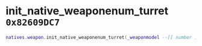 # init_native_weaponenum_turret `0x82609DC7`

```lua
natives.weapon.init_native_weaponenum_turret(_weaponmodel --[[ number ]], _weaponname --[[ string ]], _data --[[ table ]])
```